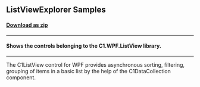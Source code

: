 ## ListViewExplorer Samples
#### [Download as zip](https://grapecity.github.io/DownGit/#/home?url=https://github.com/GrapeCity/ComponentOne-WPF-Samples/tree/master/NET_9/ListView/ListViewExplorer)
____
#### Shows the controls belonging to the C1.WPF.ListView library.
____
The C1ListView control for WPF provides asynchronous sorting, filtering, grouping of items 
in a basic list by the help of the C1DataCollection component.
